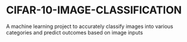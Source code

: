 # CIFAR-10-IMAGE-CLASSIFICATION
A machine learning project to accurately classify images into various categories and predict outcomes based on image inputs
